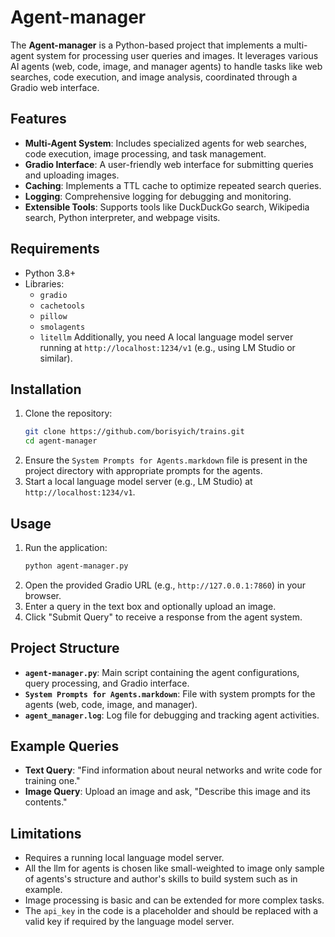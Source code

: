 # Agent-manager

The **Agent-manager** is a Python-based project that implements a multi-agent system for processing user queries and images. It leverages various AI agents (web, code, image, and manager agents) to handle tasks like web searches, code execution, and image analysis, coordinated through a Gradio web interface.

## Features
- **Multi-Agent System**: Includes specialized agents for web searches, code execution, image processing, and task management.
- **Gradio Interface**: A user-friendly web interface for submitting queries and uploading images.
- **Caching**: Implements a TTL cache to optimize repeated search queries.
- **Logging**: Comprehensive logging for debugging and monitoring.
- **Extensible Tools**: Supports tools like DuckDuckGo search, Wikipedia search, Python interpreter, and webpage visits.

## Requirements
- Python 3.8+
- Libraries:
  - `gradio`
  - `cachetools`
  - `pillow`
  - `smolagents`
  - `litellm`
Additionally, you need A local language model server running at `http://localhost:1234/v1` (e.g., using LM Studio or similar).

## Installation
1. Clone the repository:
   ```bash
   git clone https://github.com/borisyich/trains.git
   cd agent-manager
   ```
2. Ensure the `System Prompts for Agents.markdown` file is present in the project directory with appropriate prompts for the agents.
3. Start a local language model server (e.g., LM Studio) at `http://localhost:1234/v1`.

## Usage
1. Run the application:
   ```bash
   python agent-manager.py
   ```
2. Open the provided Gradio URL (e.g., `http://127.0.0.1:7860`) in your browser.
3. Enter a query in the text box and optionally upload an image.
4. Click "Submit Query" to receive a response from the agent system.

## Project Structure
- **`agent-manager.py`**: Main script containing the agent configurations, query processing, and Gradio interface.
- **`System Prompts for Agents.markdown`**: File with system prompts for the agents (web, code, image, and manager).
- **`agent_manager.log`**: Log file for debugging and tracking agent activities.

## Example Queries
- **Text Query**: "Find information about neural networks and write code for training one."
- **Image Query**: Upload an image and ask, "Describe this image and its contents."

## Limitations
- Requires a running local language model server.
- All the llm for agents is chosen like small-weighted to image only sample of agents's structure and author's skills to build system such as in example.
- Image processing is basic and can be extended for more complex tasks.
- The `api_key` in the code is a placeholder and should be replaced with a valid key if required by the language model server.
